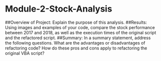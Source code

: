 # Module-2-Stock-Analysis

##Overview of Project: Explain the purpose of this analysis.
##Results: Using images and examples of your code, compare the stock performance between 2017 and 2018, as well as the execution times of the original script and the refactored script.
##Summary: In a summary statement, address the following questions.
What are the advantages or disadvantages of refactoring code?
How do these pros and cons apply to refactoring the original VBA script?
